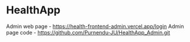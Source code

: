 # HealthApp

Admin web page - https://health-frontend-admin.vercel.app/login
Admin page code - https://github.com/Purnendu-JU/HealthApp_Admin.git
